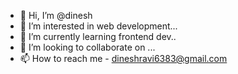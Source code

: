 - 👋 Hi, I’m @dinesh
- 👀 I’m interested in web development...
- 🌱 I’m currently learning frontend dev..
- 💞️ I’m looking to collaborate on ...
- 📫 How to reach me - dineshravi6383@gmail.com

<!---
dinesh6383/dinesh6383 is a ✨ special ✨ repository because its `README.md` (this file) appears on your GitHub profile.
You can click the Preview link to take a look at your changes.
--->
